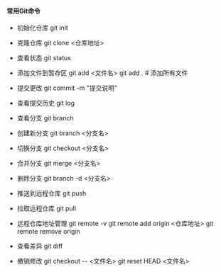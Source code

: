 #### 常用Git命令
- 初始化仓库
git init

- 克隆仓库
git clone <仓库地址>

- 查看状态
git status

- 添加文件到暂存区
git add <文件名>
git add .         # 添加所有文件

- 提交更改
git commit -m "提交说明"

- 查看提交历史
git log

- 查看分支
git branch

- 创建新分支
git branch <分支名>

- 切换分支
git checkout <分支名>

- 合并分支
git merge <分支名>

- 删除分支
git branch -d <分支名>

- 推送到远程仓库
git push

- 拉取远程仓库
git pull

- 远程仓库地址管理
git remote -v
git remote add origin <仓库地址>
git remote remove origin

- 查看差异
git diff

- 撤销修改
git checkout -- <文件名>
git reset HEAD <文件名>